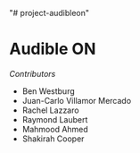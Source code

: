 "# project-audibleon" 

# Audible ON

_Contributors_
- Ben Westburg
- Juan-Carlo Villamor Mercado 
- Rachel Lazzaro
- Raymond Laubert
- Mahmood Ahmed
- Shakirah Cooper
